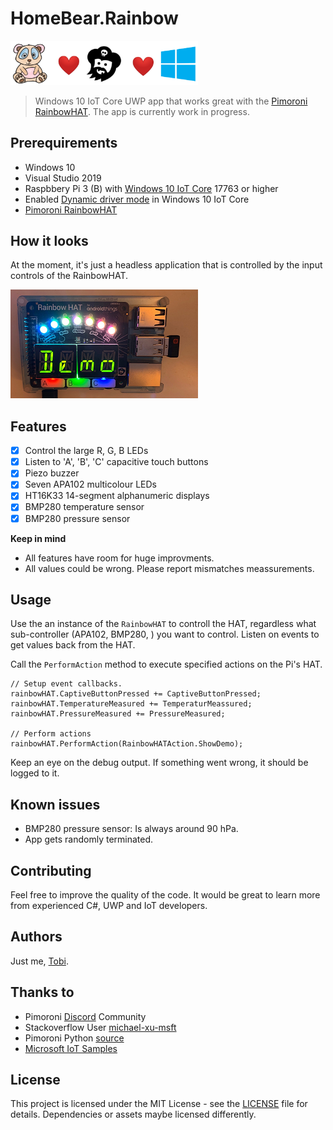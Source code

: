 # HomeBear.Rainbow

<img src="docs/header.png" width="300" /> 

> Windows 10 IoT Core UWP app that works great with the [Pimoroni RainbowHAT](https://shop.pimoroni.com/products/rainbow-hat-for-android-things). The app is currently work in progress.

## Prerequirements
- Windows 10
- Visual Studio 2019
- Raspbbery Pi 3 (B) with [Windows 10 IoT Core](https://developer.microsoft.com/en-us/windows/iot) 17763 or higher
- Enabled [Dynamic driver mode](https://docs.microsoft.com/en-us/windows/iot-core/develop-your-app/lightningproviders) in Windows 10 IoT Core
- [Pimoroni RainbowHAT](https://shop.pimoroni.com/products/rainbow-hat-for-android-things)

## How it looks

At the moment, it's just a headless application that is controlled by the input controls of the RainbowHAT.

![Device](docs/pi.png)

## Features

- [x] Control the large R, G, B LEDs
- [x] Listen to 'A', 'B', 'C' capacitive touch buttons
- [x] Piezo buzzer
- [x] Seven APA102 multicolour LEDs
- [x] HT16K33 14-segment alphanumeric displays
- [x] BMP280 temperature sensor
- [x] BMP280 pressure sensor

**Keep in mind**
* All features have room for huge improvments.
* All values could be wrong. Please report mismatches meassurements.

## Usage

Use the an instance of the `RainbowHAT` to controll the HAT, regardless what sub-controller (APA102, BMP280, ) you want to control.
Listen on events to get values back from the HAT.

Call the `PerformAction` method to execute specified actions on the Pi's HAT.

```
// Setup event callbacks.
rainbowHAT.CaptiveButtonPressed += CaptiveButtonPressed;
rainbowHAT.TemperatureMeasured += TemperaturMeassured;
rainbowHAT.PressureMeasured += PressureMeasured;

// Perform actions
rainbowHAT.PerformAction(RainbowHATAction.ShowDemo);
```

Keep an eye on the debug output. If something went wrong, it should be logged to it.

## Known issues

- BMP280 pressure sensor: Is always around 90 hPa.
- App gets randomly terminated.

## Contributing

Feel free to improve the quality of the code. It would be great to learn more from experienced C#, UWP and IoT developers.

## Authors

Just me, [Tobi]([https://tscholze.github.io).

## Thanks to

* Pimoroni [Discord](https://discordapp.com/invite/hr93ByC) Community
* Stackoverflow User [michael-xu-msft](https://stackoverflow.com/users/8546089/)
* Pimoroni Python [source](https://github.com/pimoroni/rainbow-hat/blob/master/library/rainbowhat/bmp280.py)
* [Microsoft IoT Samples](https://github.com/ms-iot/adafruitsample/blob/master/Lesson_203/FullSolution/BMP280.cs)

## License

This project is licensed under the MIT License - see the [LICENSE](LICENSE.md) file for details.
Dependencies or assets maybe licensed differently.